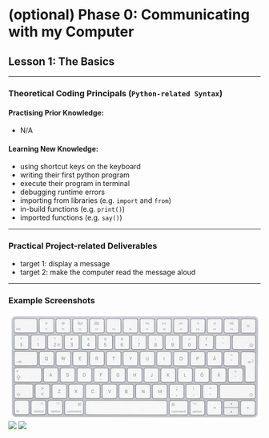 # (optional) Phase 0: Communicating with my Computer
## Lesson 1: The Basics
---
### Theoretical Coding Principals (`Python-related Syntax`)
#### Practising Prior Knowledge:
* N/A
#### Learning New Knowledge:
* using shortcut keys on the keyboard
* writing their first python program
* execute their program in terminal
* debugging runtime errors
* importing from libraries (e.g. `import` and `from`)
* in-build functions (e.g. `print()`)
* imported functions (e.g. `say()`)
---
### Practical Project-related Deliverables
* target 1: display a message
* target 2: make the computer read the message aloud
---
### Example Screenshots
![](keyboard.png)
![](https://blog.udacity.com/wp-content/uploads/2020/11/Hello-World_Blog-scaled.jpeg)
![](https://www.slashdigit.com/wp-content/uploads/2020/03/text-to-speech-apps-1.jpg)